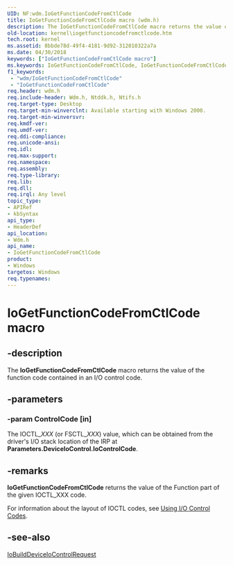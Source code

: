 ```yaml
---
UID: NF:wdm.IoGetFunctionCodeFromCtlCode
title: IoGetFunctionCodeFromCtlCode macro (wdm.h)
description: The IoGetFunctionCodeFromCtlCode macro returns the value of the function code contained in an I/O control code.
old-location: kernel\iogetfunctioncodefromctlcode.htm
tech.root: kernel
ms.assetid: 8bbde78d-49f4-4181-9d92-312010322a7a
ms.date: 04/30/2018
keywords: ["IoGetFunctionCodeFromCtlCode macro"]
ms.keywords: IoGetFunctionCodeFromCtlCode, IoGetFunctionCodeFromCtlCode function [Kernel-Mode Driver Architecture], k104_211d730a-0df4-45f4-af58-25d2609c7696.xml, kernel.iogetfunctioncodefromctlcode, wdm/IoGetFunctionCodeFromCtlCode
f1_keywords:
 - "wdm/IoGetFunctionCodeFromCtlCode"
 - "IoGetFunctionCodeFromCtlCode"
req.header: wdm.h
req.include-header: Wdm.h, Ntddk.h, Ntifs.h
req.target-type: Desktop
req.target-min-winverclnt: Available starting with Windows 2000.
req.target-min-winversvr: 
req.kmdf-ver: 
req.umdf-ver: 
req.ddi-compliance: 
req.unicode-ansi: 
req.idl: 
req.max-support: 
req.namespace: 
req.assembly: 
req.type-library: 
req.lib: 
req.dll: 
req.irql: Any level
topic_type:
- APIRef
- kbSyntax
api_type:
- HeaderDef
api_location:
- Wdm.h
api_name:
- IoGetFunctionCodeFromCtlCode
product:
- Windows
targetos: Windows
req.typenames: 
---
```


# IoGetFunctionCodeFromCtlCode macro


## -description


The <b>IoGetFunctionCodeFromCtlCode</b> macro returns the value of the function code contained in an I/O control code.


## -parameters




### -param ControlCode [in]

The IOCTL_<i>XXX</i> (or FSCTL_<i>XXX</i>) value, which can be obtained from the driver's I/O stack location of the IRP at <b>Parameters.DeviceIoControl.IoControlCode</b>.



## -remarks

**IoGetFunctionCodeFromCtlCode** returns the value of the Function part of the given IOCTL_XXX code.


For information about the layout of IOCTL codes, see <a href="https://docs.microsoft.com/windows-hardware/drivers/kernel/using-i-o-control-codes">Using I/O Control Codes</a>.




## -see-also




<a href="https://docs.microsoft.com/windows-hardware/drivers/ddi/wdm/nf-wdm-iobuilddeviceiocontrolrequest">IoBuildDeviceIoControlRequest</a>
 

 

